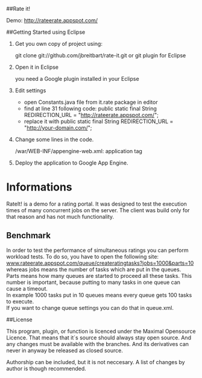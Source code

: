 ##Rate it!

Demo: http://rateerate.appspot.com/


##Getting Started using Eclipse

1) Get you own copy of project using: 
    
     git clone git://github.com/jbreitbart/rate-it.git
     or 
     git plugin for Eclipse

2) Open it in Eclipse

    you need a Google plugin installed in your Eclipse

3) Edit settings

    - open Constants.java file from it.rate package in editor
    - find at line 31 following code:
            public static final String REDIRECTION_URL = "http://rateerate.appspot.com/";  
    - replace it with 
            public static final String REDIRECTION_URL = "http://your-domain.com/";  
            
4) Change some lines in the code.  

    /war/WEB-INF/appengine-web.xml: application tag  

5) Deploy the application to Google App Engine.


Informations
============
RateIt! is a demo for a rating portal. It was designed to test the execution times of many concurrent jobs on the server.
The client was build only for that reason and has not much functionality. 


Benchmark
---------
In order to test the performance of simultaneous ratings you can perform workload tests. To do so, you have to open the following site:
www.rateerate.appspot.com/queue/createratingtasks?jobs=1000&parts=10  
whereas jobs means the number of tasks which are put in the queues.  
Parts means how many queues are started to proceed all these tasks. This number is important, because putting to many tasks in one queue can cause a timeout.  
In example 1000 tasks put in 10 queues means every queue gets 100 tasks to execute.  
If you want to change queue settings you can do that in queue.xml.  


##License

This program, plugin, or function is licenced under the Maximal Opensource Licence. That means that it`s source should always stay open source. And any changes must be available with the branches. And its derivatives can never in anyway be released as closed source.

Authorship can be included, but it is not neccesary. A list of changes by author is though recommended.